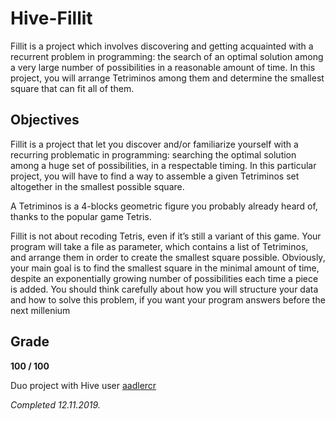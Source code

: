 # Hive-Fillit
Fillit is a project which involves discovering and getting acquainted with a recurrent problem in programming: the search of an optimal solution among a very large number of possibilities in a reasonable amount of time. In this project, you will arrange Tetriminos among them and determine the smallest square that can fit all of them.

## Objectives
Fillit is a project that let you discover and/or familiarize yourself with a recurring problematic in programming: searching 
the optimal solution among a huge set of possibilities, in a respectable timing. In this particular project, you will have 
to find a way to assemble a given Tetriminos set altogether in the smallest possible square.

A Tetriminos is a 4-blocks geometric figure you probably already heard of, thanks to the popular game Tetris.

Fillit is not about recoding Tetris, even if it’s still a variant of this game. Your program will take a file as parameter, 
which contains a list of Tetriminos, and arrange them in order to create the smallest square possible. 
Obviously, your main goal is to find the smallest square in the minimal amount of time, despite an exponentially 
growing number of possibilities each time a piece is added.
You should think carefully about how you will structure your data and how to solve this problem, if you want your 
program answers before the next millenium

## Grade
**100 / 100**

Duo project with Hive user [aadlercr](https://github.com/DoebelnAtz)

_Completed 12.11.2019._
